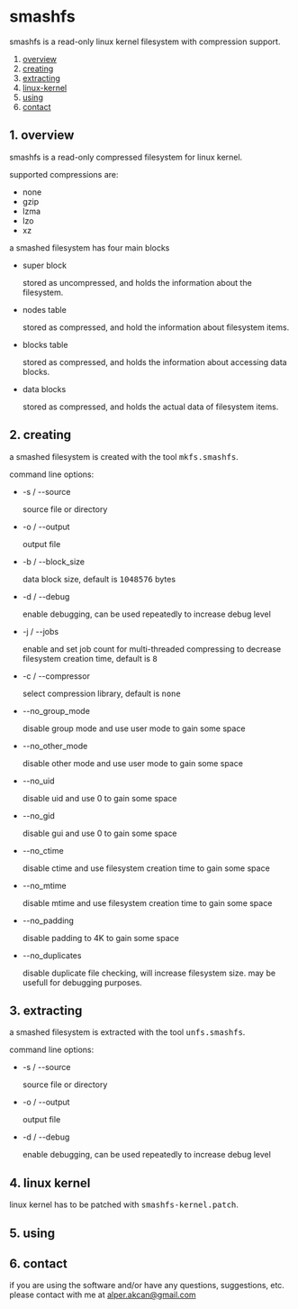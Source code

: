# smashfs #

smashfs is a read-only linux kernel filesystem with compression support.

1. <a href="#1-overview">overview</a>
2. <a href="#2-creating">creating</a>
3. <a href="#3-extracting">extracting</a>
4. <a href="#4-linux-kernel">linux-kernel</a>
4. <a href="#5-using">using</a>
6. <a href="#6-contact">contact</a>

## 1. overview ##

smashfs is a read-only compressed filesystem for linux kernel.

supported compressions are:

* none
* gzip
* lzma
* lzo
* xz

a smashed filesystem has four main blocks

* super block

  stored as uncompressed, and holds the information about the filesystem.

* nodes table

  stored as compressed, and hold the information about filesystem items.

* blocks table

  stored as compressed, and holds the information about accessing data blocks.

* data blocks

  stored as compressed, and holds the actual data of filesystem items.

## 2. creating ##

a smashed filesystem is created with the tool <tt>mkfs.smashfs</tt>.

command line options:

* -s / --source

  source file or directory

* -o / --output

  output file

* -b / --block_size

  data block size, default is <tt>1048576</tt> bytes

* -d / --debug

  enable debugging, can be used repeatedly to increase debug level

* -j / --jobs

  enable and set job count for multi-threaded compressing to decrease filesystem creation time,
  default is <tt>8</tt>

* -c / --compressor

  select compression library, default is <tt>none</tt>

* --no_group_mode

  disable group mode and use user mode to gain some space

* --no_other_mode

  disable other mode and use user mode to gain some space

* --no_uid

  disable uid and use 0 to gain some space

* --no_gid

  disable gui and use 0 to gain some space

* --no_ctime

  disable ctime and use filesystem creation time to gain some space

* --no_mtime

  disable mtime and use filesystem creation time to gain some space

* --no_padding

  disable padding to 4K to gain some space

* --no_duplicates

  disable duplicate file checking, will increase filesystem size.
  may be usefull for debugging purposes.

## 3. extracting ##

a smashed filesystem is extracted with the tool <tt>unfs.smashfs</tt>.

command line options:

* -s / --source

  source file or directory

* -o / --output

  output file

* -d / --debug

  enable debugging, can be used repeatedly to increase debug level

## 4. linux kernel ##

linux kernel has to be patched with <tt>smashfs-kernel.patch</tt>.

## 5. using ##

## 6. contact ##

if you are using the software and/or have any questions, suggestions, etc. please contact with me at alper.akcan@gmail.com
